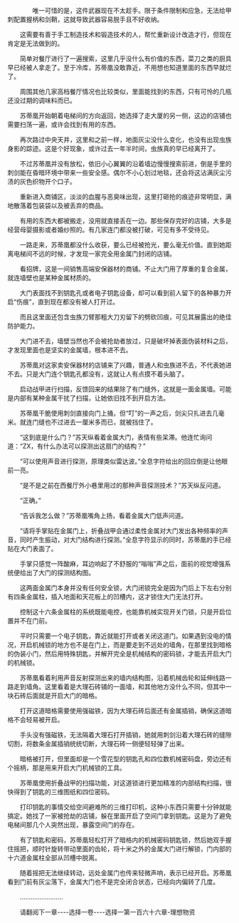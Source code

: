<div class="read-content j_readContent" id="">
                <p>　　　　唯一可惜的是，这件武器现在不太趁手。限于条件限制和应急，无法给甲刺配置握柄和剑鞘，这就导致武器容易脱手且不好收纳。<p>　　这需要有善于手工制造技术和锻造技术的人，帮忙重新设计改造才行，但现在肯定是无法做到的。<p>　　简单对餐厅进行了一遍搜索，这里几乎没什么有价值的东西，菜刀之类的厨具早已经被人拿走了。至于冷库，苏蒂凰没敢靠近，不用想也知道里面的东西早就烂了。<p>　　周围其他几家高档餐厅情况也比较类似，里面能找到的东西，只有可怜的几瓶还没过期的调味料而已。<p>　　苏蒂凰开始朝着电梯间的方向返回，她选择了走大厦的另一侧，这边的店铺也需要扫荡一遍，或许会找到有用的东西。<p>　　再次路过中央天井，这里和之前一样，地面灰尘没什么变化，也没有出现虫族身影的踪迹。这是个好现象，或许过去一年半时间，虫族真的早已经离开了。<p>　　不过苏蒂凰并没有放松，依旧小心翼翼的沿着墙边慢慢搜索前进，倒是手里的刺剑能在昏暗环境中带来一些安全感。偶尔不小心划过地毯，还会将这沾满灰尘污渍的灰色织物开个口子。<p>　　重新进入商铺区，淡淡的血腥与恶臭味出现，这里打砸抢的痕迹非常明显，满地散落着包装袋以及被丢弃的商品。<p>　　有用的东西大都被搬走，没用就直接丢在一边。那些保存完好的店铺，大多是经营母婴摄影或者婚纱照的。有几家连门都没被打破，可见有多不受待见。<p>　　一路走来，苏蒂凰都没什么收获，要么已经被抢光，要么毫无价值。直到她距离电梯间不远的时候，才发现一家完全用金属门封闭的店铺。<p>　　看招牌，这是一间销售高端安保器材的商铺。不止大门用了厚重的复合金属，就连墙壁也是某种金属材质的。<p>　　大门表面找不到钥匙孔或者电子钥匙设备，却可以看到前人留下的各种暴力开启“伤痕”，直到现在都没有被人打开过。<p>　　而且这里面还包含虫族刀臂那粗大刀刃留下的劈砍凹痕，可见其展露出的绝佳防护能力。<p>　　大门进不去，墙壁当然也不会被抢劫者放过，只是破坏掉表面伪装材料之后，才发现里面也是坚实的金属墙，根本进不去。<p>　　苏蒂凰对这家卖安保器材的店铺来了兴趣，普通人和虫族进不去，不代表她进不去。只是大门连个钥匙孔都没有，这就让人有点摸不着头脑了。<p>　　启动战甲进行扫描，反馈回来的结果除了有门缝外，这就是一面金属墙。可能是内部有某种金属干扰了扫描，让她依旧找不到开启方法。<p>　　苏蒂凰干脆使用刺剑直接向门上捅，但“叮”的一声之后，剑尖只扎进去几毫米。就连门缝也不过进去一厘米多而已，就被挡住了。<p>　　“这到底是什么门？”苏天纵看着金属大门，表情有些呆滞。他连忙询问道：“ZX，有什么办法可以探测出这扇门的结构？”<p>　　“可以使用声音进行探测，原理类似雷达波。”全息字符给出的回应倒是让他眼前一亮。<p>　　“是不是之前在西餐厅外小巷里用过的那种声音探测技术？”苏天纵反问道。<p>　　“正确。”<p>　　“告诉我怎么做？”苏蒂凰嘴角上扬，看着金属大门低声问道。<p>　　“请将手掌贴在金属门上，折叠战甲会通过柔性金属对大门发出各种频率的声音，同时产生振动，对大门结构进行探测。”全息字符显示的同时，苏蒂凰的手已经贴在大门表面了。<p>　　手掌只感觉一阵酸麻，耳边响起了不舒服的“嗡嗡”声之后，面前的视觉增强系统便给出了大门的探测结构图。<p>　　这两面金属门本身并没有任何安全锁，大门闭锁完全是因为门后上下左右分别有四条金属柱，插入地面和天花板上的凹槽内，这才锁住大门无法打开。<p>　　控制这十六条金属柱的系统既能电控，也能靠机械实现开关门锁，只是开启位置并不在门前。<p>　　平时只需要一个电子钥匙，靠近就能打开或者关闭这道门。如果遇到没电的情况，开启机械锁的地方也不是在门上，而是要走到不远处的墙角，在那里找到暗格的伪装小门，然后用特殊钥匙，并解开完全是机械结构的密码锁，才能去开启大门的机械锁。<p>　　苏蒂凰看着利用声音反射探测出来的墙内结构图，沿着机械齿轮和延伸线路一路走到墙角。这里看着是大理石砖铺的一面墙，和其他地方没什么不同，但其中一块石砖后面就是开启大门的暗格。<p>　　打开这道暗格需要使用强磁铁，因为大理石砖后面还有金属插销，确保这道暗格不会轻易被开启。<p>　　手头没有强磁铁，无法隔着大理石打开插销，她就用刺剑沿着大理石砖的缝隙切割，将数条金属插销统统切断，大理石砖一侧便轻轻弹了出来。<p>　　暗格被打开，但里面却是一个雪花型的钥匙孔和四位数机械密码盘，旁边还有个摇柄，那是用来开启大门机械锁的工具。<p>　　苏蒂凰使用折叠战甲的扫描功能，对这道锁进行更加精准的内部结构扫描，很快得到了钥匙的三维图纸和四位密码。<p>　　打印钥匙的事情交给空间避难所的三维打印机，这种小东西只需要十分钟就能搞定。她找了一家被抢劫的店铺，躲在里面开启了空间门拿到钥匙。这是为了避免电梯间那几个人突然出现，暴露空间门的存在。<p>　　有了钥匙和密码，苏蒂凰轻松打开了暗格内的机械密码钥匙锁，然后她双手握住摇把，顺时针旋转带动里面的齿轮，将十米之外的金属大门进行解锁，门内部的十六道金属柱全部从凹槽中脱离。<p>　　随着摇把无法继续转动，远处金属门也传来轻微声响，表示已经开启。苏蒂凰看到门前有灰尘落下，金属大门也不是完全闭合状态，已经向内偏转了几度。<p>　　……………………<p>　　请翻阅下一章----选择一卷----选择一第一百六十六章-理想物资<p>　　<p> 
            </div>